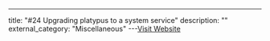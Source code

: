 ---
title: "#24 Upgrading platypus to a system service"
description: ""
external_category: "Miscellaneous"
---[Visit Website](https://github.com/WangYihang/Platypus/issues/24)

